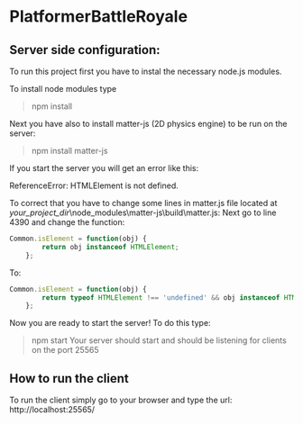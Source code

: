 # PlatformerBattleRoyale

## Server side configuration:

To run this project first you have to instal the necessary node.js modules.

To install node modules type
> npm install

Next you have also to install matter-js (2D physics engine)  to be run on the server:
> npm install matter-js

If you start the server you will get an error like this:

ReferenceError: HTMLElement is not defined.

To correct that you have to change some lines in matter.js file located at _your_project_dir_\node_modules\matter-js\build\matter.js:
Next go to line 4390 and change the function:

```javascript
Common.isElement = function(obj) {
        return obj instanceof HTMLElement;
    };
```

To:

```javascript
Common.isElement = function(obj) {
        return typeof HTMLElement !== 'undefined' && obj instanceof HTMLElement;
    };
```
    
Now you are ready to start the server! To do this type:
> npm start
Your server should start and should be listening for clients on the port 25565

## How to run the client

To run the client simply go to your browser and type the url:
http://localhost:25565/
